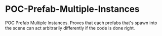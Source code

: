 # POC-Prefab-Multiple-Instances
POC Prefab Multiple Instances. Proves that each prefabs that's spawn into the scene can act arbitrarily differently if the code is done right.
